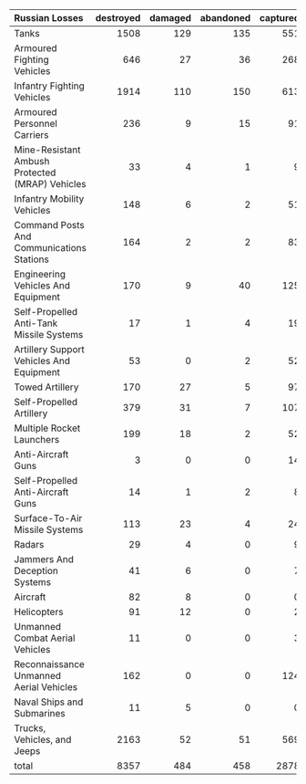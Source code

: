 | Russian Losses                                   |   destroyed |   damaged |   abandoned |   captured |   total |
|:-------------------------------------------------|------------:|----------:|------------:|-----------:|--------:|
| Tanks                                            |        1508 |       129 |         135 |        551 |    2323 |
| Armoured Fighting Vehicles                       |         646 |        27 |          36 |        268 |     977 |
| Infantry Fighting Vehicles                       |        1914 |       110 |         150 |        613 |    2787 |
| Armoured Personnel Carriers                      |         236 |         9 |          15 |         91 |     351 |
| Mine-Resistant Ambush Protected  (MRAP) Vehicles |          33 |         4 |           1 |          9 |      47 |
| Infantry Mobility Vehicles                       |         148 |         6 |           2 |         51 |     207 |
| Command Posts And Communications Stations        |         164 |         2 |           2 |         83 |     251 |
| Engineering Vehicles And Equipment               |         170 |         9 |          40 |        125 |     344 |
| Self-Propelled Anti-Tank Missile Systems         |          17 |         1 |           4 |         19 |      41 |
| Artillery Support Vehicles And Equipment         |          53 |         0 |           2 |         52 |     107 |
| Towed Artillery                                  |         170 |        27 |           5 |         97 |     299 |
| Self-Propelled Artillery                         |         379 |        31 |           7 |        107 |     524 |
| Multiple Rocket Launchers                        |         199 |        18 |           2 |         52 |     271 |
| Anti-Aircraft Guns                               |           3 |         0 |           0 |         14 |      17 |
| Self-Propelled Anti-Aircraft Guns                |          14 |         1 |           2 |          8 |      25 |
| Surface-To-Air Missile Systems                   |         113 |        23 |           4 |         24 |     164 |
| Radars                                           |          29 |         4 |           0 |          9 |      42 |
| Jammers And Deception Systems                    |          41 |         6 |           0 |          7 |      54 |
| Aircraft                                         |          82 |         8 |           0 |          0 |      90 |
| Helicopters                                      |          91 |        12 |           0 |          2 |     105 |
| Unmanned Combat Aerial Vehicles                  |          11 |         0 |           0 |          3 |      14 |
| Reconnaissance Unmanned Aerial Vehicles          |         162 |         0 |           0 |        124 |     286 |
| Naval Ships and Submarines                       |          11 |         5 |           0 |          0 |      16 |
| Trucks, Vehicles, and Jeeps                      |        2163 |        52 |          51 |        569 |    2835 |
| total                                            |        8357 |       484 |         458 |       2878 |   12177 |